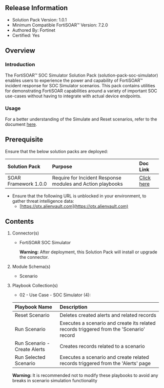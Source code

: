 ## Release Information

- Solution Pack Version: 1.0.1
- Minimum Compatible FortiSOAR™ Version: 7.2.0
- Authored By: Fortinet
- Certified: Yes

## Overview

### Introduction

The FortiSOAR™ SOC Simulator Solution Pack (solution-pack-soc-simulator) enables users to experience the power and capability of FortiSOAR™ incident response for SOC Simulator scenarios. This pack contains utilities for demonstrating FortiSOAR capabilities around a variety of important SOC use-cases without having to integrate with actual device endpoints.

### Usage

For a better understanding of the Simulate and Reset scenarios, refer to the document [here](https://github.com/fortinet-fortisoar/solution-pack-soc-simulator/blob/develop/docs/solution-pack-guide.md).

## Prerequisite

Ensure that the below solution packs are deployed:

|**Solution Pack**|**Purpose**|**Doc Link**|
| :- | :- | :- |
|SOAR Framework 1.0.0|Require for Incident Response modules and Action playbooks|[Click here](https://github.com/fortinet-fortisoar/solution-pack-soar-framework/blob/develop/README.md)|

- Ensure that the following URL is unblocked in your environment, to gather threat intelligence data:
  - [https://otx.alienvault.com](https://otx.alienvault.com)

## Contents

1. Connector(s)

    - FortiSOAR SOC Simulator

        **Warning:** After deployment, this Solution Pack will install or upgrade the connector.

2. Module Schema(s)
    - Scenario

3. Playbook Collection(s)
    - 02 - Use Case - SOC Simulator (4):

    |**Playbook Name**|**Description**
    | :- | :- |
    |Reset Scenario|Deletes created alerts and related records|
    |Run Scenario|Executes a scenario and create its related records triggered from the 'Scenario' record|
    |Run Scenario - Create Alerts|Creates records related to a scenario|
    |Run Selected Scenario|Executes a scenario and create related records triggered from the 'Alerts' page|

     **Warning:** It is recommended not to modify these playbooks to avoid any breaks in scenario simulation functionality
